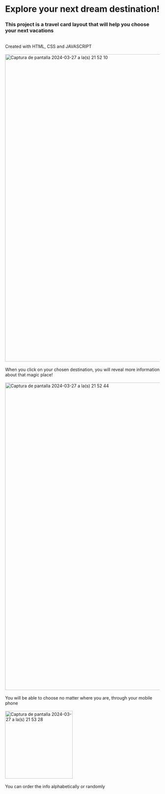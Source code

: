 # Explore your next dream destination!

### This project is a travel card layout that will help you choose your next vacations
<br>
Created with HTML, CSS and JAVASCRIPT
<br>
<br>
<img width="1000" alt="Captura de pantalla 2024-03-27 a la(s) 21 52 10" src="https://github.com/SabrinaZalio1/travel-cards-layout/assets/81325676/ec27fff9-b69c-4ac8-877b-d1103dee5ccd">
<br>
<br>
When you click on your chosen destination, you will reveal more information about that magic place!
<br>
<br>
<img width="1000" alt="Captura de pantalla 2024-03-27 a la(s) 21 52 44" src="https://github.com/SabrinaZalio1/travel-cards-layout/assets/81325676/2d107536-480d-4cd8-899c-3b5e0912b480">
<br>
<br>
You will be able to choose no matter where you are, through your mobile phone
<br>
<br>
<img width="220" alt="Captura de pantalla 2024-03-27 a la(s) 21 53 28" src="https://github.com/SabrinaZalio1/travel-cards-layout/assets/81325676/f5128f15-0957-472a-9695-6566d2ec24bc">
<br>
<br>
You can order the info alphabetically or randomly
